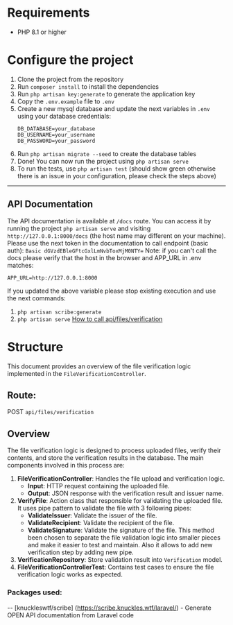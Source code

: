 # Requirements
- PHP 8.1 or higher
# Configure the project
1. Clone the project from the repository
2. Run `composer install` to install the dependencies
3. Run `php artisan key:generate` to generate the application key
4. Copy the `.env.example` file to `.env`
5. Create a new mysql database and update the next variables in `.env` using your database credentials:
    ```
    DB_DATABASE=your_database
    DB_USERNAME=your_username
    DB_PASSWORD=your_password
    ```
6. Run `php artisan migrate --seed` to create the database tables
7. Done! You can now run the project using `php artisan serve`
8. To run the tests, use `php artisan test` (should show green otherwise there is an issue in your configuration, please check the steps above)
---
## API Documentation
The API documentation is available at `/docs` route. You can access it by running the project `php artisan serve` and visiting `http://127.0.0.1:8000/docs` (the host name may different on your machine).
Please use the next token in the documentation to call endpoint (basic auth):
`Basic dGVzdEBleGFtcGxlLmNvbToxMjM0NTY=`
Note: if you can't call the docs please verify that the host in the browser and APP_URL in .env matches:
```
APP_URL=http://127.0.0.1:8000
```  
If you updated the above variable please stop existing execution and use the next commands:
1. `php artisan scribe:generate`
2. `php artisan serve`
[How to call api/files/verification](how-to-call-endpoint.png)

# Structure

This document provides an overview of the file verification logic implemented in the `FileVerificationController`.

## Route: 
POST `api/files/verification` 

## Overview

The file verification logic is designed to process uploaded files, verify their contents, and store the verification results in the database. The main components involved in this process are:

1. **FileVerificationController**: Handles the file upload and verification logic.
    - **Input**: HTTP request containing the uploaded file.
    - **Output**: JSON response with the verification result and issuer name.
2. **VerifyFile**: Action class that responsible for validating the uploaded file.
It uses pipe pattern to validate the file with 3 following pipes:
    - **ValidateIssuer**: Validate the issuer of the file.
    - **ValidateRecipient**: Validate the recipient of the file.
    - **ValidateSignature**: Validate the signature of the file.
 This method been chosen to separate the file validation logic into smaller pieces and make it easier to test and maintain. Also it allows to add new verification step by adding new pipe.
3. **VerificationRepository**: Store validation result into `Verification` model.
4. **FileVerificationControllerTest**: Contains test cases to ensure the file verification logic works as expected.

### Packages used:
--
[knuckleswtf/scribe] (https://scribe.knuckles.wtf/laravel/) - Generate OPEN API documentation from Laravel code
